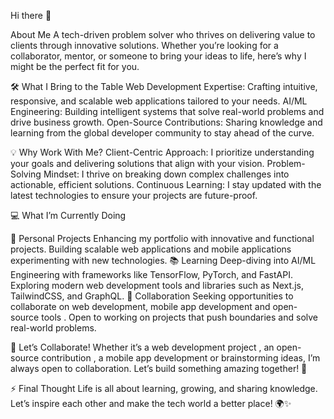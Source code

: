  Hi there 👋

About Me
A tech-driven problem solver who thrives on delivering value to clients through innovative solutions. Whether you’re looking for a collaborator, mentor, or someone to bring your ideas to life, here’s why I might be the perfect fit for you. 

🛠 What I Bring to the Table
Web Development Expertise: Crafting intuitive, responsive, and scalable web applications tailored to your needs.
AI/ML Engineering: Building intelligent systems that solve real-world problems and drive business growth.
Open-Source Contributions: Sharing knowledge and learning from the global developer community to stay ahead of the curve.

💡 Why Work With Me?
Client-Centric Approach: I prioritize understanding your goals and delivering solutions that align with your vision.
Problem-Solving Mindset: I thrive on breaking down complex challenges into actionable, efficient solutions.
Continuous Learning: I stay updated with the latest technologies to ensure your projects are future-proof.

💻 What I’m Currently Doing

🚀 Personal Projects
Enhancing my portfolio with innovative and functional projects.
Building scalable web applications and mobile applications experimenting with new technologies.
📚 Learning
Deep-diving into AI/ML Engineering with frameworks like TensorFlow, PyTorch, and FastAPI.
Exploring modern web development tools and libraries such as Next.js, TailwindCSS, and GraphQL.
🤝 Collaboration
Seeking opportunities to collaborate on web development, mobile app development and open-source tools .
Open to working on projects that push boundaries and solve real-world problems.


🌟 Let’s Collaborate!
Whether it’s a web development project , an open-source contribution , a mobile app development or brainstorming ideas, I’m always open to collaboration. Let’s build something amazing together! 🚀

⚡ Final Thought
Life is all about learning, growing, and sharing knowledge. Let’s inspire each other and make the tech world a better place! 🌍✨
